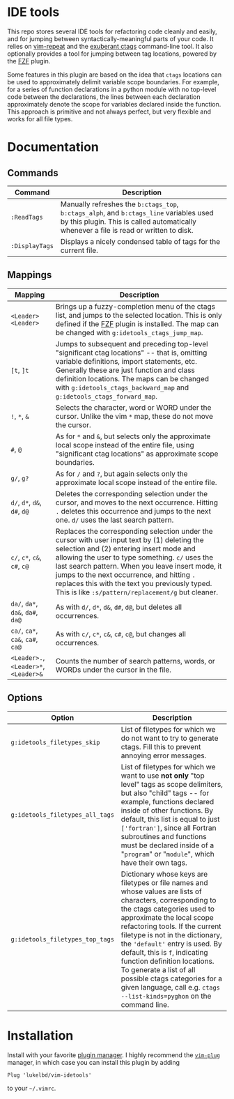 # IDE tools
This repo stores several IDE tools for refactoring code cleanly and easily, and for jumping between syntactically-meaningful parts of your code.  It relies on [vim-repeat](https://github.com/tpope/vim-repeat) and the [exuberant ctags](http://ctags.sourceforge.net/) command-line tool. It also optionally provides a tool for jumping between tag locations, powered by the [FZF](https://github.com/junegunn/fzf) plugin.

Some features in this plugin are based on the idea that `ctags` locations can be used to approximately delimit variable scope boundaries.  For example, for a series of function declarations in a python module with no top-level code between the declarations, the lines between each declaration approximately denote the scope for variables declared inside the function.  This approach is primitive and not always perfect, but very flexible and works for all file types.

# Documentation

## Commands

| Command | Description |
| ---- | ---- |
| `:ReadTags` | Manually refreshes the `b:ctags_top`, `b:ctags_alph`, and `b:ctags_line` variables used by this plugin. This is called automatically whenever a file is read or written to disk. |
| `:DisplayTags` |  Displays a nicely condensed table of tags for the current file. |

## Mappings

| Mapping | Description |
| ---- | ---- |
| `<Leader><Leader>` | Brings up a fuzzy-completion menu of the ctags list, and jumps to the selected location. This is only defined if the [FZF](https://github.com/junegunn/fzf) plugin is installed. The map can be changed with `g:idetools_ctags_jump_map`. |
| `[t`, `]t` | Jumps to subsequent and preceding top-level "significant ctag locations" -- that is, omitting variable definitions, import statements, etc. Generally these are just function and class definition locations. The maps can be changed with `g:idetools_ctags_backward_map` and `g:idetools_ctags_forward_map`. |
| `!`, `*`, `&` | Selects the character, word or WORD under the cursor. Unlike the vim `*` map, these do not move the cursor. |
| `#`, `@` | As for `*` and `&`, but selects only the approximate local scope instead of the entire file, using "significant ctag locations" as approximate scope boundaries.
| `g/`, `g?` | As for `/` and `?`, but again selects only the approximate local scope instead of the entire file.
| `d/`, `d*`, `d&`, `d#`, `d@` | Deletes the corresponding selection under the cursor, and moves to the next occurrence.  Hitting `.` deletes this occurrence and jumps to the next one. `d/` uses the last search pattern.
| `c/`, `c*`, `c&`, `c#`, `c@` | Replaces the corresponding selection under the cursor with user input text by (1) deleting the selection and (2) entering insert mode and allowing the user to type something. `c/` uses the last search pattern. When you leave insert mode, it jumps to the next occurrence, and hitting `.` replaces this with the text you previously typed. This is like `:s/pattern/replacement/g` but cleaner.
| `da/`, `da*`, `da&`, `da#`, `da@` | As with `d/`, `d*`, `d&`, `d#`, `d@`, but deletes all occurrences.
| `ca/`, `ca*`, `ca&`, `ca#`, `ca@` | As with `c/`, `c*`, `c&`, `c#`, `c@`, but changes all occurrences.
| `<Leader>.`, `<Leader>*`, `<Leader>&` | Counts the number of search patterns, words, or WORDs under the cursor in the file. |

## Options

| Option | Description |
| ---- | ---- |
| `g:idetools_filetypes_skip` | List of filetypes for which we do not want to try to generate ctags. Fill this to prevent annoying error messages. |
| `g:idetools_filetypes_all_tags` | List of filetypes for which we want to use **not only** "top level" tags as scope delimiters, but also "child" tags -- for example, functions declared inside of other functions. By default, this list is equal to just `['fortran']`, since all Fortran subroutines and functions must be declared inside of a "`program`" or "`module`", which have their own tags. |
| `g:idetools_filetypes_top_tags` | Dictionary whose keys are filetypes or file names and whose values are lists of characters, corresponding to the ctags categories used to approximate the local scope refactoring tools.  If the current filetype is not in the dictionary, the `'default'` entry is used. By default, this is `f`, indicating function definition locations. To generate a list of all possible ctags categories for a given language, call e.g. `ctags --list-kinds=pyghon` on the command line. |

# Installation
Install with your favorite [plugin manager](https://vi.stackexchange.com/questions/388/what-is-the-difference-between-the-vim-plugin-managers).
I highly recommend the [`vim-plug`](https://github.com/junegunn/vim-plug) manager,
in which case you can install this plugin by adding
```
Plug 'lukelbd/vim-idetools'
```
to your `~/.vimrc`.

